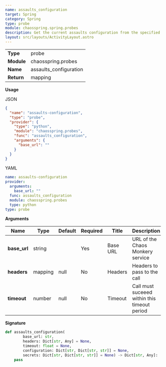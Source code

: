 ```yaml
---
name: assaults_configuration
target: Spring
category: Spring
type: probe
module: chaosspring.spring.probes
description: Get the current assaults configuration from the specified service
layout: src/layouts/ActivityLayout.astro
---
```


|            |                        |
| ---------- | ---------------------- |
| **Type**   | probe                  |
| **Module** | chaosspring.probes     |
| **Name**   | assaults_configuration |
| **Return** | mapping                |

**Usage**

JSON

```json
{
  "name": "assaults-configuration",
  "type": "probe",
  "provider": {
    "type": "python",
    "module": "chaosspring.probes",
    "func": "assaults_configuration",
    "arguments": {
      "base_url": ""
    }
  }
}
```

YAML

```yaml
name: assaults-configuration
provider:
  arguments:
    base_url: ""
  func: assaults_configuration
  module: chaosspring.probes
  type: python
type: probe
```

**Arguments**

| Name         | Type    | Default | Required | Title    | Description                                  |
| ------------ | ------- | ------- | -------- | -------- | -------------------------------------------- |
| **base_url** | string  |         | Yes      | Base URL | URL of the Chaos Monkery service             |
| **headers**  | mapping | null    | No       | Headers  | Headers to pass to the call                  |
| **timeout**  | number  | null    | No       | Timeout  | Call must suceeed within this timeout period |

**Signature**

```python
def assaults_configuration(
        base_url: str,
        headers: Dict[str, Any] = None,
        timeout: float = None,
        configuration: Dict[str, Dict[str, str]] = None,
        secrets: Dict[str, Dict[str, str]] = None) -> Dict[str, Any]:
    pass
```
